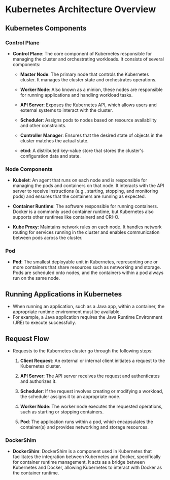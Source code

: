 # Kubernetes Architecture Overview

## Kubernetes Components

### Control Plane

- **Control Plane**: The core component of Kubernetes responsible for managing the cluster and orchestrating workloads. It consists of several components:

  - **Master Node**: The primary node that controls the Kubernetes cluster. It manages the cluster state and orchestrates operations.
  
  - **Worker Node**: Also known as a minion, these nodes are responsible for running applications and handling workload tasks.
  
  - **API Server**: Exposes the Kubernetes API, which allows users and external systems to interact with the cluster.
  
  - **Scheduler**: Assigns pods to nodes based on resource availability and other constraints.
  
  - **Controller Manager**: Ensures that the desired state of objects in the cluster matches the actual state.
  
  - **etcd**: A distributed key-value store that stores the cluster's configuration data and state.

### Node Components

- **Kubelet**: An agent that runs on each node and is responsible for managing the pods and containers on that node. It interacts with the API server to receive instructions (e.g., starting, stopping, and monitoring pods) and ensures that the containers are running as expected.

- **Container Runtime**: The software responsible for running containers. Docker is a commonly used container runtime, but Kubernetes also supports other runtimes like containerd and CRI-O.

- **Kube Proxy**: Maintains network rules on each node. It handles network routing for services running in the cluster and enables communication between pods across the cluster.

### Pod

- **Pod**: The smallest deployable unit in Kubernetes, representing one or more containers that share resources such as networking and storage. Pods are scheduled onto nodes, and the containers within a pod always run on the same node.
  
## Running Applications in Kubernetes

- When running an application, such as a Java app, within a container, the appropriate runtime environment must be available.
- For example, a Java application requires the Java Runtime Environment (JRE) to execute successfully.

## Request Flow

- Requests to the Kubernetes cluster go through the following steps:

  1. **Client Request**: An external or internal client initiates a request to the Kubernetes cluster.
  
  2. **API Server**: The API server receives the request and authenticates and authorizes it.
  
  3. **Scheduler**: If the request involves creating or modifying a workload, the scheduler assigns it to an appropriate node.
  
  4. **Worker Node**: The worker node executes the requested operations, such as starting or stopping containers.
  
  5. **Pod**: The application runs within a pod, which encapsulates the container(s) and provides networking and storage resources.

### DockerShim

- **DockerShim**: DockerShim is a component used in Kubernetes that facilitates the integration between Kubernetes and Docker, specifically for container runtime management. It acts as a bridge between Kubernetes and Docker, allowing Kubernetes to interact with Docker as the container runtime.
